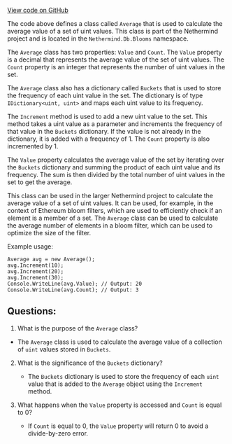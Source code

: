 [View code on GitHub](https://github.com/NethermindEth/nethermind/src/Nethermind/Nethermind.Db/Blooms/Average.cs)

The code above defines a class called `Average` that is used to calculate the average value of a set of uint values. This class is part of the Nethermind project and is located in the `Nethermind.Db.Blooms` namespace.

The `Average` class has two properties: `Value` and `Count`. The `Value` property is a decimal that represents the average value of the set of uint values. The `Count` property is an integer that represents the number of uint values in the set.

The `Average` class also has a dictionary called `Buckets` that is used to store the frequency of each uint value in the set. The dictionary is of type `IDictionary<uint, uint>` and maps each uint value to its frequency.

The `Increment` method is used to add a new uint value to the set. This method takes a uint value as a parameter and increments the frequency of that value in the `Buckets` dictionary. If the value is not already in the dictionary, it is added with a frequency of 1. The `Count` property is also incremented by 1.

The `Value` property calculates the average value of the set by iterating over the `Buckets` dictionary and summing the product of each uint value and its frequency. The sum is then divided by the total number of uint values in the set to get the average.

This class can be used in the larger Nethermind project to calculate the average value of a set of uint values. It can be used, for example, in the context of Ethereum bloom filters, which are used to efficiently check if an element is a member of a set. The `Average` class can be used to calculate the average number of elements in a bloom filter, which can be used to optimize the size of the filter. 

Example usage:

```
Average avg = new Average();
avg.Increment(10);
avg.Increment(20);
avg.Increment(30);
Console.WriteLine(avg.Value); // Output: 20
Console.WriteLine(avg.Count); // Output: 3
```
## Questions: 
 1. What is the purpose of the `Average` class?
   - The `Average` class is used to calculate the average value of a collection of `uint` values stored in `Buckets`.

2. What is the significance of the `Buckets` dictionary?
   - The `Buckets` dictionary is used to store the frequency of each `uint` value that is added to the `Average` object using the `Increment` method.

3. What happens when the `Value` property is accessed and `Count` is equal to 0?
   - If `Count` is equal to 0, the `Value` property will return 0 to avoid a divide-by-zero error.